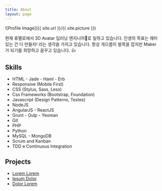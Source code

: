 ```yaml
---
title: About
layout: page
---
```

![Profile Image]({{ site.url }}/{{ site.picture }})

현재 휴멜로에서 3D Avatar 딥러닝 엔지니어🤖로 일하고 있습니다. 인생의 목표는 재미있는 건 다 만들자! 라는 생각을 가지고 있습니다. 항상 개으름이 발목을 잡지만 Maker가 되기를 희망하고 꿈꾸고 있습니다. 👍



<h2>Skills</h2>

<ul class="skill-list">
	<li>HTML - Jade - Haml - Erb</li>
	<li>Responsive (Mobile First)</li>
	<li>CSS (Stylus, Sass, Less)</li>
	<li>Css Frameworks (Bootstrap, Foundation)</li>
	<li>Javascript (Design Patterns, Testes)</li>
	<li>NodeJS</li>
	<li>AngularJS - ReactJS</li>
	<li>Grunt - Gulp - Yeoman</li>
	<li>Git</li>
	<li>PHP</li>
	<li>Python</li>
	<li>MySQL - MongoDB</li>
	<li>Scrum and Kanban</li>
	<li>TDD e Continuous Integration</li>
</ul>

<h2>Projects</h2>

<ul>
	<li><a href="https://github.com/">Lorem Lorem</a></li>
	<li><a href="https://github.com/">Ipsum Dolor</a></li>
	<li><a href="https://github.com/">Dolor Lorem</a></li>
</ul>
